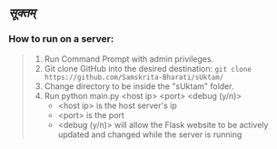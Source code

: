 ## *सूक्तम्*

### How to run on a server:

>
> 1) Run Command Prompt with admin privileges.
> 2) Git clone GitHub into the desired destination: ``git clone https://github.com/Samskrita-Bharati/sUktam/``
> 3) Change directory to be inside the "sUktam" folder.
> 4) Run python main.py &lt;host ip&gt; &lt;port&gt; &lt;debug (y/n)&gt;
>    * &lt;host ip&gt; is the host server's ip
>    * &lt;port&gt; is the port
>    * &lt;debug (y/n)&gt; will allow the Flask website to be actively updated and changed while the server is running